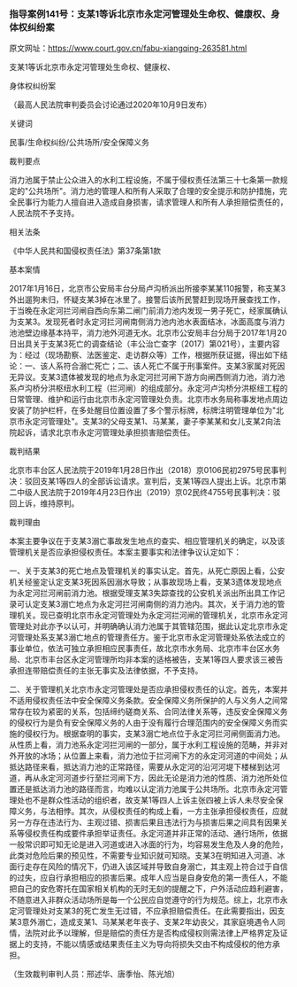 ### 指导案例141号：支某1等诉北京市永定河管理处生命权、健康权、身体权纠纷案
原文网址：https://www.court.gov.cn/fabu-xiangqing-263581.html

支某1等诉北京市永定河管理处生命权、健康权、

身体权纠纷案

（最高人民法院审判委员会讨论通过2020年10月9日发布）

关键词

民事/生命权纠纷/公共场所/安全保障义务

裁判要点

消力池属于禁止公众进入的水利工程设施，不属于侵权责任法第三十七条第一款规定的"公共场所"。消力池的管理人和所有人采取了合理的安全提示和防护措施，完全民事行为能力人擅自进入造成自身损害，请求管理人和所有人承担赔偿责任的，人民法院不予支持。

相关法条

《中华人民共和国侵权责任法》第37条第1款

基本案情

2017年1月16日，北京市公安局丰台分局卢沟桥派出所接李某某110报警，称支某3外出遛狗未归，怀疑支某3掉在冰里了。接警后该所民警赶到现场开展查找工作，于当晚在永定河拦河闸自西向东第二闸门前消力池内发现一男子死亡，经家属确认为支某3。发现死者时永定河拦河闸南侧消力池内池水表面结冰，冰面高度与消力池池壁边缘基本持平，消力池外河道无水。北京市公安局丰台分局于2017年1月20日出具关于支某3死亡的调查结论（丰公治亡查字〔2017〕第021号），主要内容为：经过（现场勘察、法医鉴定、走访群众等）工作，根据所获证据，得出如下结论：一、该人系符合溺亡死亡；二、该人死亡不属于刑事案件。支某3家属对死因无异议。支某3遗体被发现的地点为永定河拦河闸下游方向闸西侧消力池，消力池系卢沟桥分洪枢纽水利工程（拦河闸）的组成部分。永定河卢沟桥分洪枢纽工程的日常管理、维护和运行由北京市永定河管理处负责。北京市水务局称事发地点周边安装了防护栏杆，在多处醒目位置设置了多个警示标牌，标牌注明管理单位为"北京市永定河管理处"。支某3的父母支某1、马某某，妻子李某某和女儿支某2向法院起诉，请求北京市永定河管理处承担损害赔偿责任。

裁判结果

北京市丰台区人民法院于2019年1月28日作出（2018）京0106民初2975号民事判决：驳回支某1等四人的全部诉讼请求。宣判后，支某1等四人提出上诉。北京市第二中级人民法院于2019年4月23日作出（2019）京02民终4755号民事判决：驳回上诉，维持原判。

裁判理由

本案主要争议在于支某3溺亡事故发生地点的查实、相应管理机关的确定，以及该管理机关是否应承担侵权责任。本案主要事实和法律争议认定如下：

一、关于支某3的死亡地点及管理机关的事实认定。首先，从死亡原因上看，公安机关经鉴定认定支某3死因系因溺水导致；从事故现场上看，支某3遗体发现地点为永定河拦河闸前消力池。根据受理支某3失踪查找的公安机关派出所出具工作记录可认定支某3溺亡地点为永定河拦河闸南侧的消力池内。其次，关于消力池的管理机关。现已查明北京市永定河管理处为永定河拦河闸的管理机关，北京市永定河管理处对此亦予以认可，并明确确认消力池属于其管辖范围，据此认定北京市永定河管理处系支某3溺亡地点的管理责任方。鉴于北京市永定河管理处系依法成立的事业单位，依法可独立承担相应民事责任，故北京市水务局、北京市丰台区水务局、北京市丰台区永定河管理所均非本案的适格被告，支某1等四人要求该三被告承担连带赔偿责任的主张无事实及法律依据，不予支持。

二、关于管理机关北京市永定河管理处是否应承担侵权责任的认定。首先，本案并不适用侵权责任法中安全保障义务条款。安全保障义务所保护的人与义务人之间常常存在较为紧密的关系，包括缔约磋商关系、合同法律关系等，违反安全保障义务的侵权行为是负有安全保障义务的人由于没有履行合理范围内的安全保障义务而实施的侵权行为。根据查明的事实，支某3溺亡地点位于永定河拦河闸侧面消力池。从性质上看，消力池系永定河拦河闸的一部分，属于水利工程设施的范畴，并非对外开放的冰场；从位置上来看，消力池位于拦河闸下方的永定河河道的中间处；从抵达路径来看，抵达消力池的正常路径，需要从永定河的沿河河堤下楼梯到达河道，再从永定河河道步行至拦河闸下方，因此无论是消力池的性质、消力池所处位置还是抵达消力池的路径而言，均难以认定消力池属于公共场所。北京市永定河管理处也不是群众性活动的组织者，故支某1等四人上诉主张四被上诉人未尽安全保障义务，与法相悖。其次，从侵权责任的构成上看，一方主张承担侵权责任，应就另一方存在违法行为、主观过错、损害后果且违法行为与损害后果之间具有因果关系等侵权责任构成要件承担举证责任。永定河道并非正常的活动、通行场所，依据一般常识即可知无论是进入河道或进入冰面的行为，均容易发生危及人身的危险，此类对危险后果的预见性，不需要专业知识就可知晓。支某3在明知进入河道、冰面行走存在风险的情况下，仍进入该区域并导致自身溺亡，其主观上符合过于自信的过失，应自行承担相应的损害后果。成年人应当是自身安危的第一责任人，不能把自己的安危寄托在国家相关机构的无时无刻的提醒之下，户外活动应趋利避害，不随意进入非群众活动场所是每一个公民应自觉遵守的行为规范。综上，北京市永定河管理处对支某3的死亡发生无过错，不应承担赔偿责任。在此需要指出，因支某3意外溺亡，造成支某1、马某某老年丧子、支某2年幼丧父，其家庭境遇令人同情，法院对此予以理解，但是赔偿的责任方是否构成侵权则需法律上严格界定及证据上的支持，不能以情感或结果责任主义为导向将损失交由不构成侵权的他方承担。

（生效裁判审判人员：邢述华、唐季怡、陈光旭）
